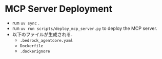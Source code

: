 # MCP Server Deployment

- run `uv sync` .
- run `uv run scripts/deploy_mcp_server.py` to deploy the MCP server.
- 以下のファイルが生成される．
  - `.bedrock_agentcore.yaml`
  - `Dockerfile`
  - `.dockerignore`

